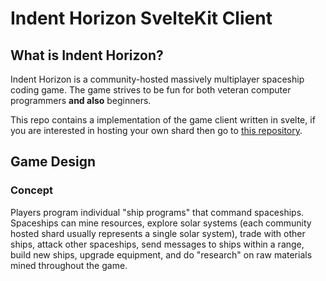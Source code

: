 # Indent Horizon SvelteKit Client

## What is Indent Horizon?

Indent Horizon is a community-hosted massively multiplayer spaceship coding game. The game strives to be fun for both veteran computer programmers **and also** beginners.

This repo contains a implementation of the game client written in svelte, if you are interested in hosting your own shard then go to [this repository](https://github.com/ikealmighty/indenthorizon-shard).

## Game Design

### Concept

Players program individual "ship programs" that command spaceships. Spaceships can mine resources, explore solar systems (each community hosted shard usually represents a single solar system), trade with other ships, attack other spaceships, send messages to ships within a range, build new ships, upgrade equipment, and do "research" on raw materials mined throughout the game.
